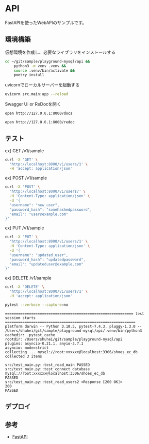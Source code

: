 # API

FastAPIを使ったWebAPIのサンプルです。

## 環境構築

仮想環境を作成し、必要なライブラリをインストールする

```bash
cd ~/git/sample/playground-mysql/api &&
    python3 -m venv .venv &&
    source .venv/bin/activate &&
    poetry install
```

uvicornでローカルサーバーを起動する

```bash
uvicorn src.main:app --reload
```

Swagger UI or ReDocを開く

```bash
open http://127.0.0.1:8000/docs
```

```bash
open http://127.0.0.1:8000/redoc
```

## テスト

ex) GET /v1/sample
```bash
curl -X 'GET' \
  'http://localhost:8000/v1/users/1' \
  -H 'accept: application/json'
```

ex) POST /v1/sample
```bash
curl -X 'POST' \
  'http://localhost:8000/v1/users/' \
  -H 'Content-Type: application/json' \
  -d '{
  "username": "new_user",
  "password_hash": "somehashedpassword",
  "email": "user@example.com"
}'
```

ex) PUT /v1/sample
```bash
curl -X 'PUT' \
  'http://localhost:8000/v1/users/1' \
  -H 'Content-Type: application/json' \
  -d '{
  "username": "updated_user",
  "password_hash": "updatedpassword",
  "email": "updateduser@example.com"
}'
```

ex) DELETE /v1/sample
```bash
curl -X 'DELETE' \
  'http://localhost:8000/v1/users/1' \
  -H 'accept: application/json'
```

```bash
pytest --verbose --capture=no
```

```
=========================================================== test session starts ============================================================
platform darwin -- Python 3.10.5, pytest-7.4.3, pluggy-1.3.0 -- /Users/shuhei/git/sample/playground-mysql/api/.venv/bin/python3
cachedir: .pytest_cache
rootdir: /Users/shuhei/git/sample/playground-mysql/api
plugins: asyncio-0.21.1, anyio-3.7.1
asyncio: mode=strict
collecting ... mysql://root:xxxxxx@localhost:3306/shoes_ec_db
collected 3 items

src/test_main.py::test_read_main PASSED
src/test_main.py::test_connect_database mysql://root:xxxxxx@localhost:3306/shoes_ec_db
PASSED
src/test_main.py::test_read_users2 <Response [200 OK]>
200
PASSED
```

## デプロイ

## 参考

- [FastAPI](https://fastapi.tiangolo.com/)
